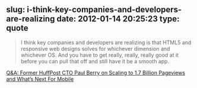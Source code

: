 slug: i-think-key-companies-and-developers-are-realizing
date: 2012-01-14 20:25:23
type: quote
---

> I think key companies and developers are realizing is that HTML5 and responsive web designs solves for whichever dimension and whichever OS. And you have to get really, really, really good at it before you can pull that off and still have it be a smooth app.

[Q&A: Former HuffPost CTO Paul Berry on Scaling to 1.7 Billion Pageviews and What’s Next For Mobile](http://www.readwriteweb.com/archives/qa_former_huffpost_cto_paul_berry_on_scaling_to_17_billion_pageviews_and_whats_next_for_mobile.php)
